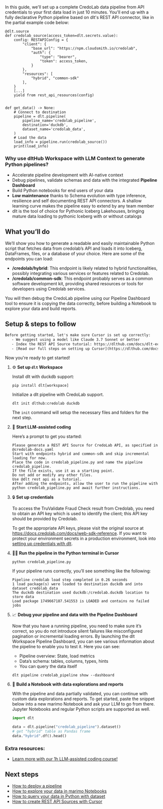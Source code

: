 In this guide, we'll set up a complete CredoLab data pipeline from API credentials to your first data load in just 10 minutes. You'll end up with a fully declarative Python pipeline based on dlt's REST API connector, like in the partial example code below:

```python-outcome
@dlt.source
def credolab_source(access_token=dlt.secrets.value):
    config: RESTAPIConfig = {
        "client": {
            "base_url": "https://npm.cloudsmith.io/credolab",
            "auth": {
                "type": "bearer",
                "token": access_token,
            }
        },
        "resources": [
            "hybrid", "common-sdk"
        ],
    }
    [...]
    yield from rest_api_resources(config)


def get_data() -> None:
    # Connect to destination
    pipeline = dlt.pipeline(
        pipeline_name='credolab_pipeline',
        destination='duckdb',
        dataset_name='credolab_data', 
    )
    # Load the data
    load_info = pipeline.run(credolab_source())
    print(load_info) 
```

### Why use dltHub Workspace with LLM Context to generate Python pipelines?

- Accelerate pipeline development with AI-native context
- Debug pipelines, validate schemas and data with the integrated **Pipeline Dashboard**
- Build Python notebooks for end users of your data
- **Low maintenance** thanks to Schema evolution with type inference, resilience and self documenting REST API connectors. A shallow learning curve makes the pipeline easy to extend by any team member
- dlt is the tool of choice for Pythonic Iceberg Lakehouses, bringing mature data loading to pythonic Iceberg with or without catalogs

## What you’ll do

We’ll show you how to generate a readable and easily maintainable Python script that fetches data from credolab’s API and loads it into Iceberg, DataFrames, files, or a database of your choice. Here are some of the endpoints you can load:

- **/credolab/hybrid**: This endpoint is likely related to hybrid functionalities, possibly integrating various services or features related to Credolab.
- **/credolab/common-sdk**: This endpoint probably serves as a common software development kit, providing shared resources or tools for developers using Credolab services.

You will then debug the CredoLab pipeline using our Pipeline Dashboard tool to ensure it is copying the data correctly, before building a Notebook to explore your data and build reports.

## Setup & steps to follow

```default
Before getting started, let's make sure Cursor is set up correctly:
   - We suggest using a model like Claude 3.7 Sonnet or better
   - Index the REST API Source tutorial: https://dlthub.com/docs/dlt-ecosystem/verified-sources/rest_api/ and add it to context as **@dlt rest api**
   - [Read our full steps on setting up Cursor](https://dlthub.com/docs/dlt-ecosystem/llm-tooling/cursor-restapi#23-configuring-cursor-with-documentation)
```

Now you're ready to get started!

1. ⚙️ **Set up `dlt` Workspace**
    
    Install dlt with duckdb support:
    ```shell
    pip install dlt[workspace]
    ```

    Initialize a dlt pipeline with CredoLab support.
    ```shell
    dlt init dlthub:credolab duckdb
    ```

    The `init` command will setup the necessary files and folders for the next step.
    
2. 🤠 **Start LLM-assisted coding**
    
    Here’s a prompt to get you started:
    
    ```prompt
    Please generate a REST API Source for CredoLab API, as specified in @credolab-docs.yaml 
    Start with endpoints hybrid and common-sdk and skip incremental loading for now. 
    Place the code in credolab_pipeline.py and name the pipeline credolab_pipeline. 
    If the file exists, use it as a starting point. 
    Do not add or modify any other files. 
    Use @dlt rest api as a tutorial. 
    After adding the endpoints, allow the user to run the pipeline with python credolab_pipeline.py and await further instructions.
    ```

    
3. 🔒 **Set up credentials** 
    
    To access the TruValidate Fraud Check result from Credolab, you need to obtain an API key which is used to identify the client; this API key should be provided by Credolab.
    
    To get the appropriate API keys, please visit the original source at https://docs.credolab.com/docs/web-sdk-reference.
    If you want to protect your environment secrets in a production environment, look into [setting up credentials with dlt](https://dlthub.com/docs/walkthroughs/add_credentials).
    
4. 🏃‍♀️ **Run the pipeline in the Python terminal in Cursor**
    
    ```shell
    python credolab_pipeline.py
    ```
    
    If your pipeline runs correctly, you’ll see something like the following:
    
    ```shell
    Pipeline credolab load step completed in 0.26 seconds
    1 load package(s) were loaded to destination duckdb and into dataset credolab_data
    The duckdb destination used duckdb:/credolab.duckdb location to store data
    Load package 1749667187.541553 is LOADED and contains no failed jobs
    ```
    
5. 📈 **Debug your pipeline and data with the Pipeline Dashboard**

    Now that you have a running pipeline, you need to make sure it’s correct, so you do not introduce silent failures like misconfigured pagination or incremental loading errors. By launching the dlt Workspace Pipeline Dashboard, you can see various information about the pipeline to enable you to test it. Here you can see:
    - Pipeline overview: State, load metrics
    - Data’s schema: tables, columns, types, hints
    - You can query the data itself
    
    ```shell
    dlt pipeline credolab_pipeline show --dashboard
    ```
    
6. 🐍 **Build a Notebook with data explorations and reports**

    With the pipeline and data partially validated, you can continue with custom data explorations and reports. To get started, paste the snippet below into a new marimo Notebook and ask your LLM to go from there. Jupyter Notebooks and regular Python scripts are supported as well.

    
    ```python
    import dlt

   data = dlt.pipeline("credolab_pipeline").dataset()
   # get "hybrid" table as Pandas frame
   data."hybrid".df().head()
    ```

### Extra resources:

- [Learn more with our 1h LLM-assisted coding course!](https://www.youtube.com/watch?v=GGid70rnJuM)

## Next steps

- [How to deploy a pipeline](https://dlthub.com/docs/walkthroughs/deploy-a-pipeline)
- [How to explore your data in marimo Notebooks](https://dlthub.com/docs/general-usage/dataset-access/marimo)
- [How to query your data in Python with dataset](https://dlthub.com/docs/general-usage/dataset-access/dataset)
- [How to create REST API Sources with Cursor](https://dlthub.com/docs/dlt-ecosystem/llm-tooling/cursor-restapi)
